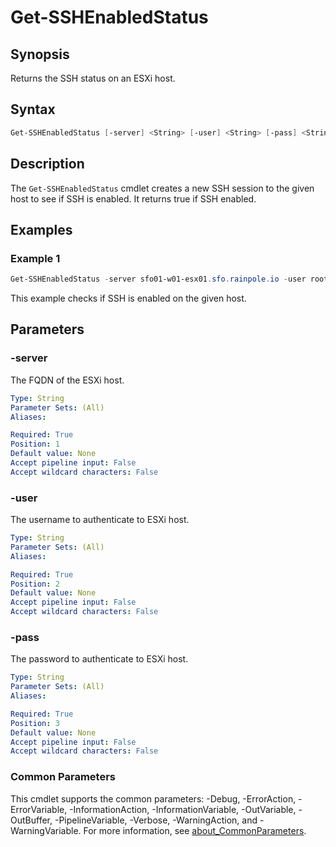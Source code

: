 # Get-SSHEnabledStatus

## Synopsis

Returns the SSH status on an ESXi host.

## Syntax

```powershell
Get-SSHEnabledStatus [-server] <String> [-user] <String> [-pass] <String> [<CommonParameters>]
```

## Description

The `Get-SSHEnabledStatus` cmdlet creates a new SSH session to the given host to see if SSH is enabled. It returns true if SSH enabled.

## Examples

### Example 1

```powershell
Get-SSHEnabledStatus -server sfo01-w01-esx01.sfo.rainpole.io -user root -pass VMw@re1!
```

This example checks if SSH is enabled on the given host.

## Parameters

### -server

The FQDN of the ESXi host.

```yaml
Type: String
Parameter Sets: (All)
Aliases:

Required: True
Position: 1
Default value: None
Accept pipeline input: False
Accept wildcard characters: False
```

### -user

The username to authenticate to ESXi host.

```yaml
Type: String
Parameter Sets: (All)
Aliases:

Required: True
Position: 2
Default value: None
Accept pipeline input: False
Accept wildcard characters: False
```

### -pass

The password to authenticate to ESXi host.

```yaml
Type: String
Parameter Sets: (All)
Aliases:

Required: True
Position: 3
Default value: None
Accept pipeline input: False
Accept wildcard characters: False
```

### Common Parameters

This cmdlet supports the common parameters: -Debug, -ErrorAction, -ErrorVariable, -InformationAction, -InformationVariable, -OutVariable, -OutBuffer, -PipelineVariable, -Verbose, -WarningAction, and -WarningVariable. For more information, see [about_CommonParameters](http://go.microsoft.com/fwlink/?LinkID=113216).
